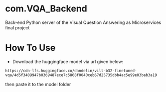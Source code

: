 # com.VQA_Backend
Back-end Python server of the Visual Question Answering as Microservices final project


# How To Use

* Download the huggingface model via url given below:
```
https://cdn-lfs.huggingface.co/dandelin/vilt-b32-finetuned-vqa/4d5f3409947b0369487ece7c5868f0040ceb67d25735dbb4ac5e99e03bab3a19
```

then paste it to the model folder 
